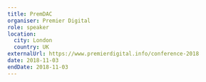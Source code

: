 ```yaml
---
title: PremDAC
organiser: Premier Digital
role: speaker
location:
  city: London
  country: UK
externalUrl: https://www.premierdigital.info/conference-2018
date: 2018-11-03
endDate: 2018-11-03
---
```

